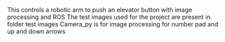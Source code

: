 This controls a robotic arm to push an elevator button with image processing and ROS 
The test images used for the project are present in folder test images
Camera_py is for image processing for number pad and up and down arrows
